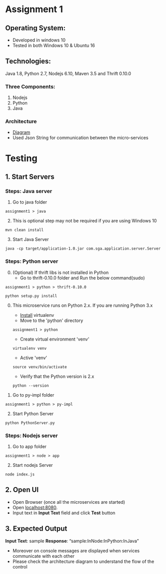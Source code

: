 # Assignment 1
## Operating System: 
- Developed in windows 10
- Tested in both Windows 10 & Ubuntu 16
## Technologies: 
Java 1.8, Python 2.7, Nodejs 6.10, Maven 3.5 and Thrift 0.10.0
### Three Components: 
1. Nodejs 
2. Python 
3. Java
### Architecture
- [Diagram](https://docs.google.com/drawings/d/19chcWVkfiW3oI-hUS-BHrzJiR2wj6C1GwNs-TODe4aw)
- Used Json String for communication between the micro-services

# Testing
## 1. Start Servers
### Steps: Java server
1. Go to java folder
```
assignment1 > java
```
2. This is optional step may not be required if you are using Windows 10
```
mvn clean install
```
3. Start Java Server
```
java -cp target/application-1.0.jar com.sga.application.server.Server
```
### Steps: Python server 
0. (Optional) If thrift libs is not installed in Python
    - Go to thrift-0.10.0 folder and Run the below command(sudo)

```
assignment1 > python > thrift-0.10.0
```
```
python setup.py install
```

0. This microservice runs on Python 2.x. If you are running Python 3.x
	- [Install](https://virtualenv.pypa.io/en/stable/installation/) virtualenv
	- Move to the 'python' directory
	```
	assignment1 > python
	```
	- Create virtual environment 'venv'
	```
	virtualenv venv
	```
	- Active 'venv'
	```
	source venv/bin/activate
	```
	- Verify that the Python version is 2.x
	```
	python --version
	```

1. Go to py-impl folder
```
assignment1 > python > py-impl
```
2. Start Python Server
```
python PythonServer.py
```
### Steps: Nodejs server 
1. Go to app folder
```
assignment1 > node > app
```
2. Start nodejs Server
```
node index.js
```
## 2. Open UI
- Open Browser (once all the microservices are started)
- Open [localhost:8080](http://localhost:8080/). 
- Input text in **Input Text** field and click **Test** button

## 3. Expected Output
**Input Text**: sample
**Response**: “sample:InNode:InPython:InJava”
- Moreover on console messages are displayed when services communicate with each other
- Please check the architecture diagram to understand the flow of the control
